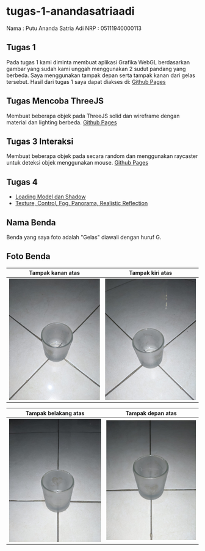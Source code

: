 # tugas-1-anandasatriaadi

Nama : Putu Ananda Satria Adi
NRP : 05111940000113

## Tugas 1
Pada tugas 1 kami diminta membuat aplikasi Grafika WebGL berdasarkan gambar yang sudah kami unggah menggunakan 2 sudut pandang yang berbeda. Saya menggunakan tampak depan serta tampak kanan dari gelas tersebut. Hasil dari tugas 1 saya dapat diakses di: [Github Pages](https://cg2021b.github.io/tugas-1-anandasatriaadi/)

## Tugas Mencoba ThreeJS
Membuat beberapa objek pada ThreeJS solid dan wireframe dengan material dan lighting berbeda. [Github Pages](https://cg2021b.github.io/tugas-1-anandasatriaadi/mencoba%20threejs)

## Tugas 3 Interaksi
Membuat beberapa objek pada secara random dan menggunakan raycaster untuk deteksi objek menggunakan mouse. [Github Pages](https://cg2021b.github.io/tugas-1-anandasatriaadi/tugas3-interaksi)

## Tugas 4
- [Loading Model dan Shadow](https://cg2021b.github.io/tugas-1-anandasatriaadi/tugas4-grafkomb/model.html)
- [Texture, Control, Fog,
Panorama, Realistic Reflection](https://cg2021b.github.io/tugas-1-anandasatriaadi/tugas4-grafkomb/reflect.html)

## Nama Benda
Benda yang saya foto adalah "Gelas" diawali dengan huruf G.

## Foto Benda

|Tampak kanan atas|Tampak kiri atas|
| :-:                 |            :-:     |
|![Depan atas](/img/kanan.jpeg)|![Kanan atas](/img/kiri.jpeg)|

|Tampak belakang atas|Tampak depan atas|
| :-:                 |            :-:     |
|![Belakang atas](/img/belakang.jpeg)|![Kiri atas](/img/depan.jpeg)|
